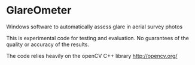 # GlareOmeter
Windows software to automatically assess glare in aerial survey photos

This is experimental code for testing and evaluation.
No guarantees of the quality or accuracy of the results.

The code relies heavily on the openCV C++ library
http://opencv.org/

